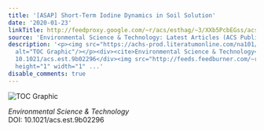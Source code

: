```yaml
---
title: '[ASAP] Short-Term Iodine Dynamics in Soil Solution'
date: '2020-01-23'
linkTitle: http://feedproxy.google.com/~r/acs/esthag/~3/XXb5PcbEGss/acs.est.9b02296
source: 'Environmental Science & Technology: Latest Articles (ACS Publications)'
description: '<p><img src="https://achs-prod.literatumonline.com/na101/home/literatum/publisher/achs/journals/content/esthag/0/esthag.ahead-of-print/acs.est.9b02296/20200122/images/medium/es9b02296_0004.gif"
  alt="TOC Graphic"/></p><div><cite>Environmental Science & Technology</cite></div><div>DOI:
  10.1021/acs.est.9b02296</div><img src="http://feeds.feedburner.com/~r/acs/esthag/~4/XXb5PcbEGss"
  height="1" width="1" ...'
disable_comments: true
---
```

<p><img src="https://achs-prod.literatumonline.com/na101/home/literatum/publisher/achs/journals/content/esthag/0/esthag.ahead-of-print/acs.est.9b02296/20200122/images/medium/es9b02296_0004.gif" alt="TOC Graphic"/></p><div><cite>Environmental Science & Technology</cite></div><div>DOI: 10.1021/acs.est.9b02296</div><img src="http://feeds.feedburner.com/~r/acs/esthag/~4/XXb5PcbEGss" height="1" width="1" ...